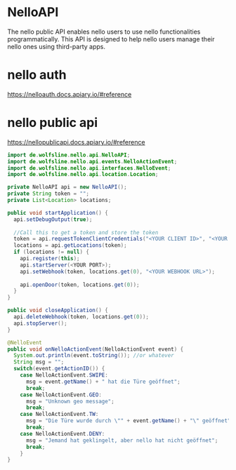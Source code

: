 # NelloAPI
The nello public API enables nello users to use nello functionalities programmatically. This API is designed to help nello users manage their nello ones using third-party apps.

# nello auth
https://nelloauth.docs.apiary.io/#reference

# nello public api
https://nellopublicapi.docs.apiary.io/#reference


```Java
import de.wolfsline.nello.api.NelloAPI;
import de.wolfsline.nello.api.events.NelloActionEvent;
import de.wolfsline.nello.api.interfaces.NelloEvent;
import de.wolfsline.nello.api.location.Location;

private NelloAPI api = new NelloAPI();
private String token = "";
private List<Location> locations;

public void startApplication() {
  api.setDebugOutput(true);
  
  //Call this to get a token and store the token
  token = api.requestTokenClientCredentials("<YOUR CLIENT ID>", "<YOUR CLIENT SECRET>");
  locations = api.getLocations(token);
  if (locations != null) {
    api.register(this);
    api.startServer(<YOUR PORT>);
    api.setWebhook(token, locations.get(0), "<YOUR WEBHOOK URL>");
    
    api.openDoor(token, locations.get(0));
  }
}

public void closeApplication() {
  api.deleteWebhook(token, locations.get(0));
  api.stopServer();
}

@NelloEvent
public void onNelloActionEvent(NelloActionEvent event) {
  System.out.println(event.toString()); //or whatever
  String msg = "";
  switch(event.getActionID()) {
    case NelloActionEvent.SWIPE:
      msg = event.getName() + " hat die Türe geöffnet";
      break;
    case NelloActionEvent.GEO:
      msg = "Unknown geo message";
      break;
    case NelloActionEvent.TW:
      msg = "Die Türe wurde durch \"" + event.getName() + "\" geöffnet";
      break;
    case NelloActionEvent.DENY:
      msg = "Jemand hat geklingelt, aber nello hat nicht geöffnet";
      break;
    }
}
```
